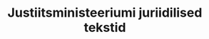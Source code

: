---
title: Justiitsministeeriumi juriidilised tekstid
title_en: Legal texts from Estonian Ministry of Justice
notes: Õigusaktide eesti-inglise keelsed tõlked
notes_en: Estonian-English translations of the Acts of Estonian law
category:
  - Teadus ja tehnoloogia
category_en:
  - Science and Technology
resources:
  - name: Justiitsministeeriumi juriidilised tekstid
    url: 'https://www.elrc-share.eu/repository/browse/legal-texts-from-estonian-ministry-of-justice-processed/86afa4ae6d1b11e7b7d400155d026706416cea2843ad43a1ba0c50bb7615c23f/'
    format: TMX
    interactive: 'False'
license: OTHER
update_freq: 'http://purl.org/linked-data/sdmx/2009/code#freq-A'
organization: Justiitsministeerium
maintainer_name: ''
maintainer_email: info@just.ee
maintainer_phone: ''
date_issued: '21/03/2020'
date_modified: 2020/08/02
---